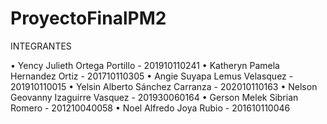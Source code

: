 ﻿# ProyectoFinalPM2
INTEGRANTES

• Yency Julieth Ortega Portillo - 201910110241
• Katheryn Pamela Hernandez Ortiz - 201710110305
• Angie Suyapa Lemus Velasquez - 201910110015
• Yelsin Alberto Sánchez Carranza - 202010110163
• Nelson Geovanny Izaguirre Vasquez - 201930060164
• Gerson Melek Sibrian Romero - 201210040058
• Noel Alfredo Joya Rubio - 201610110046
